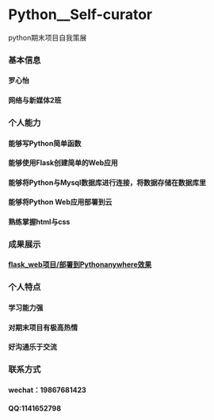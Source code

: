 # Python__Self-curator
python期末项目自我策展
### 基本信息
#### 罗心怡
#### 网络与新媒体2班

### 个人能力
#### 能够写Python简单函数
#### 能够使用Flask创建简单的Web应用
#### 能够将Python与Mysql数据库进行连接，将数据存储在数据库里
#### 能够将Python Web应用部署到云
#### 熟练掌握html与css

### 成果展示
#### [flask_web项目/部署到Pythonanywhere效果](http://luoxinyi.pythonanywhere.com/)

### 个人特点
#### 学习能力强
#### 对期末项目有极高热情
#### 好沟通乐于交流

### 联系方式
#### wechat：19867681423
#### QQ:1141652798

